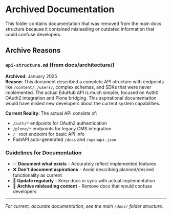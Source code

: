 # Archived Documentation

This folder contains documentation that was removed from the main docs structure because it contained misleading or outdated information that could confuse developers.

## Archive Reasons

### `api-structure.md` (from docs/architecture/)
**Archived**: January 2025  
**Reason**: This document described a complete API structure with endpoints like `/content/`, `/users/`, complex schemas, and SDKs that were never implemented. The actual EduHub API is much simpler, focused on Auth0 OAuth2 integration and Plone bridging. This aspirational documentation would have misled new developers about the current system capabilities.

**Current Reality**: The actual API consists of:
- `/auth/*` endpoints for OAuth2 authentication
- `/plone/*` endpoints for legacy CMS integration  
- `/ ` root endpoint for basic API info
- FastAPI auto-generated `/docs` and `/openapi.json`

### Guidelines for Documentation

- ✅ **Document what exists** - Accurately reflect implemented features
- ❌ **Don't document aspirations** - Avoid describing planned/desired functionality as current
- 🔄 **Update regularly** - Keep docs in sync with actual implementation
- 📝 **Archive misleading content** - Remove docs that would confuse developers

---

*For current, accurate documentation, see the main `/docs/` folder structure.* 